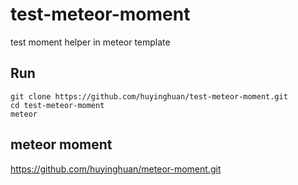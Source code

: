 test-meteor-moment
==================

test moment helper in meteor template

Run
------------------
```
git clone https://github.com/huyinghuan/test-meteor-moment.git
cd test-meteor-moment
meteor
```

meteor moment
-------------------
https://github.com/huyinghuan/meteor-moment.git
